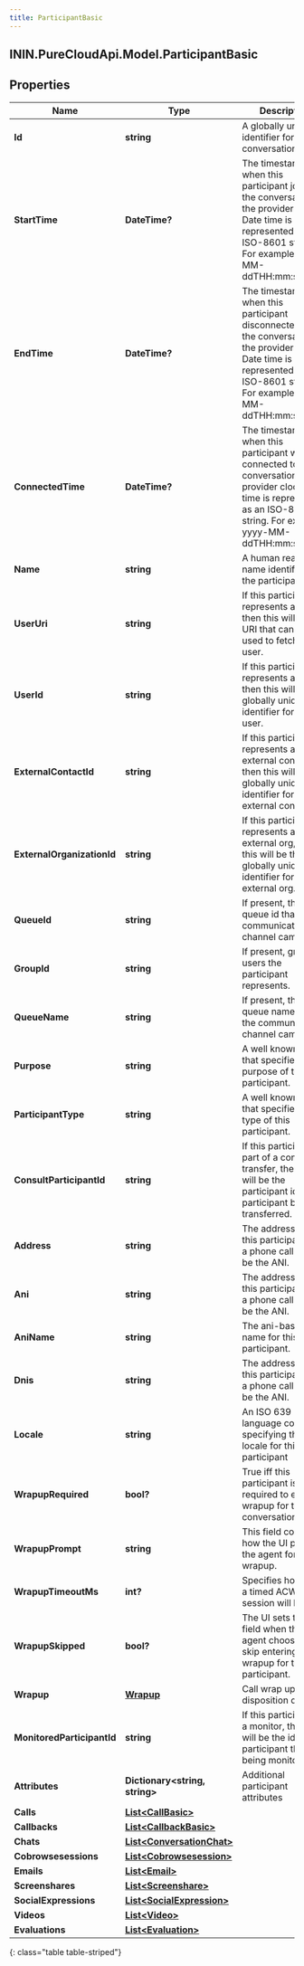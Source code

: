 ```yaml
---
title: ParticipantBasic
---
```

## ININ.PureCloudApi.Model.ParticipantBasic

## Properties

|Name | Type | Description | Notes|
|------------ | ------------- | ------------- | -------------|
| **Id** | **string** | A globally unique identifier for this conversation. | [optional] |
| **StartTime** | **DateTime?** | The timestamp when this participant joined the conversation in the provider clock. Date time is represented as an ISO-8601 string. For example: yyyy-MM-ddTHH:mm:ss.SSSZ | [optional] |
| **EndTime** | **DateTime?** | The timestamp when this participant disconnected from the conversation in the provider clock. Date time is represented as an ISO-8601 string. For example: yyyy-MM-ddTHH:mm:ss.SSSZ | [optional] |
| **ConnectedTime** | **DateTime?** | The timestamp when this participant was connected to the conversation in the provider clock. Date time is represented as an ISO-8601 string. For example: yyyy-MM-ddTHH:mm:ss.SSSZ | [optional] |
| **Name** | **string** | A human readable name identifying the participant. | [optional] |
| **UserUri** | **string** | If this participant represents a user, then this will be an URI that can be used to fetch the user. | [optional] |
| **UserId** | **string** | If this participant represents a user, then this will be the globally unique identifier for the user. | [optional] |
| **ExternalContactId** | **string** | If this participant represents an external contact, then this will be the globally unique identifier for the external contact. | [optional] |
| **ExternalOrganizationId** | **string** | If this participant represents an external org, then this will be the globally unique identifier for the external org. | [optional] |
| **QueueId** | **string** | If present, the queue id that the communication channel came in on. | [optional] |
| **GroupId** | **string** | If present, group of users the participant represents. | [optional] |
| **QueueName** | **string** | If present, the queue name that the communication channel came in on. | [optional] |
| **Purpose** | **string** | A well known string that specifies the purpose of this participant. | [optional] |
| **ParticipantType** | **string** | A well known string that specifies the type of this participant. | [optional] |
| **ConsultParticipantId** | **string** | If this participant is part of a consult transfer, then this will be the participant id of the participant being transferred. | [optional] |
| **Address** | **string** | The address for the this participant. For a phone call this will be the ANI. | [optional] |
| **Ani** | **string** | The address for the this participant. For a phone call this will be the ANI. | [optional] |
| **AniName** | **string** | The ani-based name for this participant. | [optional] |
| **Dnis** | **string** | The address for the this participant. For a phone call this will be the ANI. | [optional] |
| **Locale** | **string** | An ISO 639 language code specifying the locale for this participant | [optional] |
| **WrapupRequired** | **bool?** | True iff this participant is required to enter wrapup for this conversation. | [optional] |
| **WrapupPrompt** | **string** | This field controls how the UI prompts the agent for a wrapup. | [optional] |
| **WrapupTimeoutMs** | **int?** | Specifies how long a timed ACW session will last. | [optional] |
| **WrapupSkipped** | **bool?** | The UI sets this field when the agent chooses to skip entering a wrapup for this participant. | [optional] |
| **Wrapup** | [**Wrapup**](Wrapup.html) | Call wrap up or disposition data. | [optional] |
| **MonitoredParticipantId** | **string** | If this participant is a monitor, then this will be the id of the participant that is being monitored. | [optional] |
| **Attributes** | **Dictionary&lt;string, string&gt;** | Additional participant attributes | [optional] |
| **Calls** | [**List&lt;CallBasic&gt;**](CallBasic.html) |  | [optional] |
| **Callbacks** | [**List&lt;CallbackBasic&gt;**](CallbackBasic.html) |  | [optional] |
| **Chats** | [**List&lt;ConversationChat&gt;**](ConversationChat.html) |  | [optional] |
| **Cobrowsesessions** | [**List&lt;Cobrowsesession&gt;**](Cobrowsesession.html) |  | [optional] |
| **Emails** | [**List&lt;Email&gt;**](Email.html) |  | [optional] |
| **Screenshares** | [**List&lt;Screenshare&gt;**](Screenshare.html) |  | [optional] |
| **SocialExpressions** | [**List&lt;SocialExpression&gt;**](SocialExpression.html) |  | [optional] |
| **Videos** | [**List&lt;Video&gt;**](Video.html) |  | [optional] |
| **Evaluations** | [**List&lt;Evaluation&gt;**](Evaluation.html) |  | [optional] |
{: class="table table-striped"}


